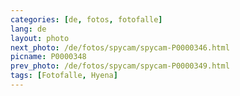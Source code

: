 ```yaml
---
categories: [de, fotos, fotofalle]
lang: de
layout: photo
next_photo: /de/fotos/spycam/spycam-P0000346.html
picname: P0000348
prev_photo: /de/fotos/spycam/spycam-P0000349.html
tags: [Fotofalle, Hyena]
---
```

